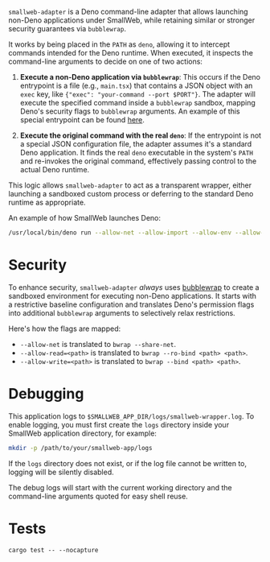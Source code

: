 `smallweb-adapter` is a Deno command-line adapter that allows launching non-Deno applications under SmallWeb, while retaining similar or stronger security guarantees via `bubblewrap`.

It works by being placed in the `PATH` as `deno`, allowing it to intercept commands intended for the Deno runtime. When executed, it inspects the command-line arguments to decide on one of two actions:

1.  **Execute a non-Deno application via `bubblewrap`**: This occurs if the Deno entrypoint is a file (e.g., `main.tsx`) that contains a JSON object with an `exec` key, like `{"exec": "your-command --port $PORT"}`. The adapter will execute the specified command inside a `bubblewrap` sandbox, mapping Deno's security flags to `bubblewrap` arguments. An example of this special entrypoint can be found [here](test/invoke_adapter/main.tsx).

2.  **Execute the original command with the real `deno`**: If the entrypoint is not a special JSON configuration file, the adapter assumes it's a standard Deno application. It finds the real `deno` executable in the system's `PATH` and re-invokes the original command, effectively passing control to the actual Deno runtime.

This logic allows `smallweb-adapter` to act as a transparent wrapper, either launching a sandboxed custom process or deferring to the standard Deno runtime as appropriate.

An example of how SmallWeb launches Deno:

```sh
/usr/local/bin/deno run --allow-net --allow-import --allow-env --allow-sys --allow-ffi --unstable-kv --unstable-otel --unstable-temporal --node-modules-dir=none --no-prompt --quiet --allow-read=/home/taras/smallweb/post,/usr/local/bin/deno,/home/taras/.cache/deno/npm/registry.npmjs.org --allow-write=/home/taras/smallweb/post/data - '{"command":"fetch","entrypoint":"file:///home/taras/smallweb/post/main.ts","port":38025}'
```


# Security

To enhance security, `smallweb-adapter` *always* uses [bubblewrap](https://github.com/containers/bubblewrap) to create a sandboxed environment for executing non-Deno applications. It starts with a restrictive baseline configuration and translates Deno's permission flags into additional `bubblewrap` arguments to selectively relax restrictions.

Here's how the flags are mapped:

- `--allow-net` is translated to `bwrap --share-net`.
- `--allow-read=<path>` is translated to `bwrap --ro-bind <path> <path>`.
- `--allow-write=<path>` is translated to `bwrap --bind <path> <path>`.


# Debugging

This application logs to `$SMALLWEB_APP_DIR/logs/smallweb-wrapper.log`. To enable logging, you must first create the `logs` directory inside your SmallWeb application directory, for example:

```sh
mkdir -p /path/to/your/smallweb-app/logs
```

If the `logs` directory does not exist, or if the log file cannot be written to, logging will be silently disabled.

The debug logs will start with the current working directory and the command-line arguments quoted for easy shell reuse.


# Tests

```
cargo test -- --nocapture
```
